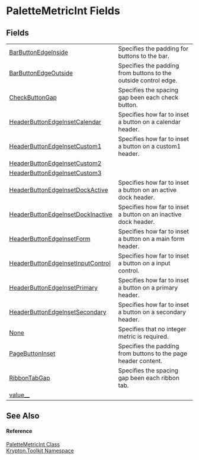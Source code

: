# PaletteMetricInt Fields




## Fields
<table>
<tr>
<td><a href="808fc387-ae1d-ec52-f60f-bee4495113d3.md">BarButtonEdgeInside</a></td>
<td>Specifies the padding for buttons to the bar.</td></tr>
<tr>
<td><a href="0ac4d64e-1069-09c9-0819-4e2749f86a19.md">BarButtonEdgeOutside</a></td>
<td>Specifies the padding from buttons to the outside control edge.</td></tr>
<tr>
<td><a href="76051d1b-bd3e-5c67-c319-82be411b7a5c.md">CheckButtonGap</a></td>
<td>Specifies the spacing gap been each check button.</td></tr>
<tr>
<td><a href="e5e95ba5-ade2-f534-91c1-4afa13aec119.md">HeaderButtonEdgeInsetCalendar</a></td>
<td>Specifies how far to inset a button on a calendar header.</td></tr>
<tr>
<td><a href="a2e69eeb-929e-deea-258a-6eabe30b887e.md">HeaderButtonEdgeInsetCustom1</a></td>
<td>Specifies how far to inset a button on a custom1 header.</td></tr>
<tr>
<td><a href="6f41a476-0653-29c8-7f0a-7fd6a58a90bd.md">HeaderButtonEdgeInsetCustom2</a></td>
<td> </td></tr>
<tr>
<td><a href="9f793f2a-419d-93fa-f840-57a9743c5a5c.md">HeaderButtonEdgeInsetCustom3</a></td>
<td> </td></tr>
<tr>
<td><a href="3ce5a935-3aec-ae34-8190-312cc45eac19.md">HeaderButtonEdgeInsetDockActive</a></td>
<td>Specifies how far to inset a button on an active dock header.</td></tr>
<tr>
<td><a href="26a21465-d507-24e2-fe50-751c40bc45e1.md">HeaderButtonEdgeInsetDockInactive</a></td>
<td>Specifies how far to inset a button on an inactive dock header.</td></tr>
<tr>
<td><a href="b400d783-b9a7-1a10-2143-1644b9689f5d.md">HeaderButtonEdgeInsetForm</a></td>
<td>Specifies how far to inset a button on a main form header.</td></tr>
<tr>
<td><a href="52fb3f8a-cada-55e3-7999-e15bde3c8c82.md">HeaderButtonEdgeInsetInputControl</a></td>
<td>Specifies how far to inset a button on a input control.</td></tr>
<tr>
<td><a href="3967df46-c0c4-6fae-4053-1a593c0d6d9e.md">HeaderButtonEdgeInsetPrimary</a></td>
<td>Specifies how far to inset a button on a primary header.</td></tr>
<tr>
<td><a href="50758a57-40bb-bcfe-bbcf-96a6077a7710.md">HeaderButtonEdgeInsetSecondary</a></td>
<td>Specifies how far to inset a button on a secondary header.</td></tr>
<tr>
<td><a href="cdd9e6c0-7ca0-5572-40c1-20b9986348d4.md">None</a></td>
<td>Specifies that no integer metric is required.</td></tr>
<tr>
<td><a href="92ddba67-e55f-ab8c-67a2-d72f1affbca1.md">PageButtonInset</a></td>
<td>Specifies the padding from buttons to the page header content.</td></tr>
<tr>
<td><a href="e303d959-b4c5-9eef-a535-4cc2e6041a79.md">RibbonTabGap</a></td>
<td>Specifies the spacing gap been each ribbon tab.</td></tr>
<tr>
<td><a href="0c318721-d8e8-ef7a-ca2a-ec0cc3a8dc1d.md">value__</a></td>
<td> </td></tr>
</table>

## See Also


#### Reference
<a href="add1c883-3c14-ed6e-05cf-668b87f7fd6d.md">PaletteMetricInt Class</a>  
<a href="79d2eac2-21f4-54ff-7552-b20c33c30600.md">Krypton.Toolkit Namespace</a>  

